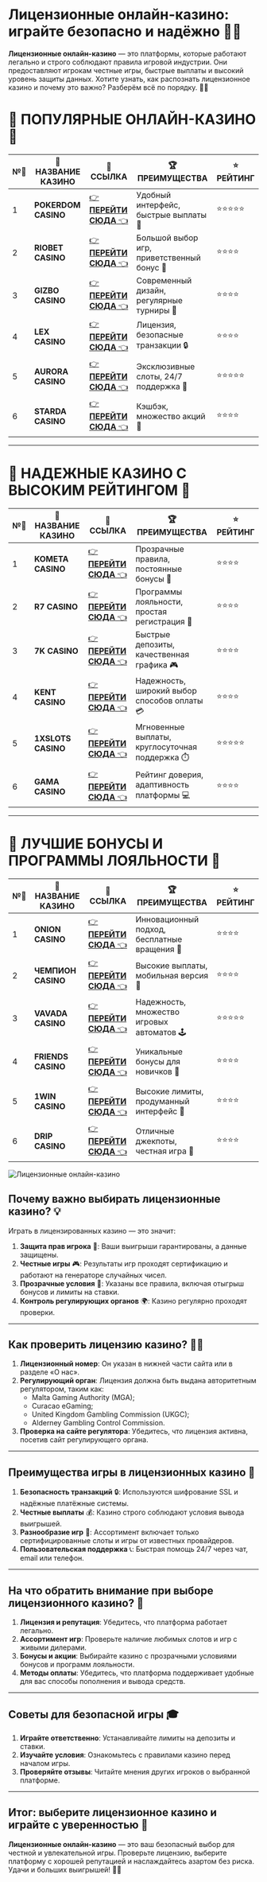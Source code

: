 # Лицензионные онлайн-казино: играйте безопасно и надёжно 🎰✨

**Лицензионные онлайн-казино** — это платформы, которые работают легально и строго соблюдают правила игровой индустрии. Они предоставляют игрокам честные игры, быстрые выплаты и высокий уровень защиты данных. Хотите узнать, как распознать лицензионное казино и почему это важно? Разберём всё по порядку. 🎲💎

# 🌟 ПОПУЛЯРНЫЕ ОНЛАЙН-КАЗИНО 🌟

| №️⃣ | 🎰 НАЗВАНИЕ КАЗИНО                       | 🔗 ССЫЛКА                                                                          | 🏆 ПРЕИМУЩЕСТВА                              | ⭐ РЕЙТИНГ |
|-----|------------------------------------------|------------------------------------------------------------------------------------|---------------------------------------------|------------|
| 1   | **POKERDOM CASINO**                      | [👉 **ПЕРЕЙТИ СЮДА** 👈](https://brandplay.link/4k77v2yx)                          | Удобный интерфейс, быстрые выплаты 🤑         | ⭐⭐⭐⭐⭐     |
| 2   | **RIOBET CASINO**                        | [👉 **ПЕРЕЙТИ СЮДА** 👈](https://brandplay.link/7xBLTPyj)                          | Большой выбор игр, приветственный бонус 🎁    | ⭐⭐⭐⭐      |
| 3   | **GIZBO CASINO**                         | [👉 **ПЕРЕЙТИ СЮДА** 👈](https://brandplay.link/bprXw4YV)                          | Современный дизайн, регулярные турниры 🏅      | ⭐⭐⭐⭐      |
| 4   | **LEX CASINO**                           | [👉 **ПЕРЕЙТИ СЮДА** 👈](https://brandplay.link/zW4hdDFV)                          | Лицензия, безопасные транзакции 🔒            | ⭐⭐⭐⭐      |
| 5   | **AURORA CASINO**                        | [👉 **ПЕРЕЙТИ СЮДА** 👈](https://10trafic-stat2.com/click/668546556bcc6313411604bd/6766/13032/subaccount) | Эксклюзивные слоты, 24/7 поддержка 🌟         | ⭐⭐⭐⭐⭐     |
| 6   | **STARDA CASINO**                        | [👉 **ПЕРЕЙТИ СЮДА** 👈](https://brandplay.link/fB7xwRFL)                          | Кэшбэк, множество акций 🎉                    | ⭐⭐⭐⭐      |

---

# 🏅 НАДЕЖНЫЕ КАЗИНО С ВЫСОКИМ РЕЙТИНГОМ 🏅

| №️⃣ | 🎰 НАЗВАНИЕ КАЗИНО                       | 🔗 ССЫЛКА                                                                          | 🏆 ПРЕИМУЩЕСТВА                              | ⭐ РЕЙТИНГ |
|-----|------------------------------------------|------------------------------------------------------------------------------------|---------------------------------------------|------------|
| 1   | **KOMETA CASINO**                        | [👉 **ПЕРЕЙТИ СЮДА** 👈](https://brandplay.link/8ZymQJV8)                          | Прозрачные правила, постоянные бонусы 🔄      | ⭐⭐⭐⭐      |
| 2   | **R7 CASINO**                            | [👉 **ПЕРЕЙТИ СЮДА** 👈](https://brandplay.link/bMd3Yjsw)                          | Программы лояльности, простая регистрация 📝   | ⭐⭐⭐⭐      |
| 3   | **7K CASINO**                            | [👉 **ПЕРЕЙТИ СЮДА** 👈](https://brandplay.link/BvQyFShp)                          | Быстрые депозиты, качественная графика 🎮      | ⭐⭐⭐⭐      |
| 4   | **KENT CASINO**                          | [👉 **ПЕРЕЙТИ СЮДА** 👈](https://brandplay.link/Fv2WP3js)                          | Надежность, широкий выбор способов оплаты 💳  | ⭐⭐⭐⭐      |
| 5   | **1XSLOTS CASINO**                       | [👉 **ПЕРЕЙТИ СЮДА** 👈](https://brandplay.link/hSB1khtr)                          | Мгновенные выплаты, круглосуточная поддержка ⏱️| ⭐⭐⭐⭐⭐     |
| 6   | **GAMA CASINO**                          | [👉 **ПЕРЕЙТИ СЮДА** 👈](https://brandplay.link/j6NMKsDz)                          | Рейтинг доверия, адаптивность платформы 💻     | ⭐⭐⭐⭐      |

---

# 🎁 ЛУЧШИЕ БОНУСЫ И ПРОГРАММЫ ЛОЯЛЬНОСТИ 🎁

| №️⃣ | 🎰 НАЗВАНИЕ КАЗИНО                       | 🔗 ССЫЛКА                                                                          | 🏆 ПРЕИМУЩЕСТВА                              | ⭐ РЕЙТИНГ |
|-----|------------------------------------------|------------------------------------------------------------------------------------|---------------------------------------------|------------|
| 1   | **ONION CASINO**                         | [👉 **ПЕРЕЙТИ СЮДА** 👈](https://brandplay.link/zBGRVpQ9)                          | Инновационный подход, бесплатные вращения 🎡  | ⭐⭐⭐⭐      |
| 2   | **ЧЕМПИОН CASINO**                       | [👉 **ПЕРЕЙТИ СЮДА** 👈](https://temon-gter.cfd/go/lRq?p80412p304504pcc44t17455)   | Высокие выплаты, мобильная версия 📱          | ⭐⭐⭐⭐      |
| 3   | **VAVADA CASINO**                        | [👉 **ПЕРЕЙТИ СЮДА** 👈](https://vavadapartner.pro/?promo=ea5c9275-6854-4505-94fc-95ab18221945-linkb2) | Надежность, множество игровых автоматов 🕹️    | ⭐⭐⭐⭐⭐     |
| 4   | **FRIENDS CASINO**                       | [👉 **ПЕРЕЙТИ СЮДА** 👈](https://gofriends.vc/linkb2)                              | Уникальные бонусы для новичков 🤝             | ⭐⭐⭐⭐      |
| 5   | **1WIN CASINO**                          | [👉 **ПЕРЕЙТИ СЮДА** 👈](https://brandplay.link/smXVpBbG)                          | Высокие лимиты, продуманный интерфейс 🎯      | ⭐⭐⭐⭐      |
| 6   | **DRIP CASINO**                          | [👉 **ПЕРЕЙТИ СЮДА** 👈](https://drp-ircp01.com/c07e6a3db)                          | Отличные джекпоты, честная игра 💎            | ⭐⭐⭐⭐      |

![Лицензионные онлайн-казино](https://spadok.org.ua/images/bolokhiv/bezdepozytni-poslugy-lavyna.jpg)

## Почему важно выбирать лицензионные казино? 💡

Играть в лицензированных казино — это значит:  
1. **Защита прав игрока** 🔐: Ваши выигрыши гарантированы, а данные защищены.  
2. **Честные игры** 🎮: Результаты игр проходят сертификацию и работают на генераторе случайных чисел.  
3. **Прозрачные условия** 📜: Указаны все правила, включая отыгрыш бонусов и лимиты на ставки.  
4. **Контроль регулирующих органов** 🌍: Казино регулярно проходят проверки.  

---

## Как проверить лицензию казино? 🕵️‍♂️

1. **Лицензионный номер**: Он указан в нижней части сайта или в разделе «О нас».  
2. **Регулирующий орган**: Лицензия должна быть выдана авторитетным регулятором, таким как:  
   - Malta Gaming Authority (MGA);  
   - Curacao eGaming;  
   - United Kingdom Gambling Commission (UKGC);  
   - Alderney Gambling Control Commission.  
3. **Проверка на сайте регулятора**: Убедитесь, что лицензия активна, посетив сайт регулирующего органа.  

---

## Преимущества игры в лицензионных казино 🌟

1. **Безопасность транзакций** 🔒: Используются шифрование SSL и надёжные платёжные системы.  
2. **Честные выплаты** 💰: Казино строго соблюдают условия вывода выигрышей.  
3. **Разнообразие игр** 🎲: Ассортимент включает только сертифицированные слоты и игры от известных провайдеров.  
4. **Пользовательская поддержка** 📞: Быстрая помощь 24/7 через чат, email или телефон.  

---

## На что обратить внимание при выборе лицензионного казино? 🎯

1. **Лицензия и репутация**: Убедитесь, что платформа работает легально.  
2. **Ассортимент игр**: Проверьте наличие любимых слотов и игр с живыми дилерами.  
3. **Бонусы и акции**: Выбирайте казино с прозрачными условиями бонусов и программ лояльности.  
4. **Методы оплаты**: Убедитесь, что платформа поддерживает удобные для вас способы пополнения и вывода средств.  

---

## Советы для безопасной игры 🎓

1. **Играйте ответственно**: Устанавливайте лимиты на депозиты и ставки.  
2. **Изучайте условия**: Ознакомьтесь с правилами казино перед началом игры.  
3. **Проверяйте отзывы**: Читайте мнения других игроков о выбранной платформе.  

---

## Итог: выберите лицензионное казино и играйте с уверенностью 🎉

**Лицензионные онлайн-казино** — это ваш безопасный выбор для честной и увлекательной игры. Проверьте лицензию, выберите платформу с хорошей репутацией и наслаждайтесь азартом без риска. Удачи и больших выигрышей! 🎰✨  
